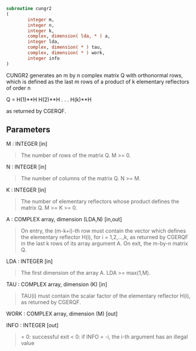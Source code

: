 ```fortran
subroutine cungr2
(
        integer m,
        integer n,
        integer k,
        complex, dimension( lda, * ) a,
        integer lda,
        complex, dimension( * ) tau,
        complex, dimension( * ) work,
        integer info
)
```

CUNGR2 generates an m by n complex matrix Q with orthonormal rows,
which is defined as the last m rows of a product of k elementary
reflectors of order n

Q  =  H(1)**H H(2)**H . . . H(k)**H

as returned by CGERQF.

## Parameters
M : INTEGER [in]
> The number of rows of the matrix Q. M >= 0.

N : INTEGER [in]
> The number of columns of the matrix Q. N >= M.

K : INTEGER [in]
> The number of elementary reflectors whose product defines the
> matrix Q. M >= K >= 0.

A : COMPLEX array, dimension (LDA,N) [in,out]
> On entry, the (m-k+i)-th row must contain the vector which
> defines the elementary reflector H(i), for i = 1,2,...,k, as
> returned by CGERQF in the last k rows of its array argument
> A.
> On exit, the m-by-n matrix Q.

LDA : INTEGER [in]
> The first dimension of the array A. LDA >= max(1,M).

TAU : COMPLEX array, dimension (K) [in]
> TAU(i) must contain the scalar factor of the elementary
> reflector H(i), as returned by CGERQF.

WORK : COMPLEX array, dimension (M) [out]

INFO : INTEGER [out]
> = 0: successful exit
> < 0: if INFO = -i, the i-th argument has an illegal value
